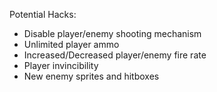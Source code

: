 Potential Hacks:
- Disable player/enemy shooting mechanism
- Unlimited player ammo
- Increased/Decreased player/enemy fire rate
- Player invincibility
- New enemy sprites and hitboxes
